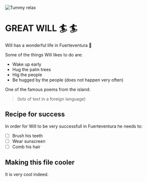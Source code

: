 
![Tummy relax](https://sh-assets.holidu.com/imagecache/blog-photos/17668_Fill_670_0.jpg)

# GREAT WILL :surfer: :surfer:

Will has a wonderful life in Fuerteventura :sunrise:

Some of the things Will likes to do are:
- Wake up early
- Hug the palm trees
- Hig the people
- Be hugged by the people (does not happen very often)

One of the famous poems from the island:
> (lots of text in a foreign language)

## Recipe for success

In order for Will to be very successfull in Fuerteventura he needs to:
- [ ] Brush his teeth
- [ ] Wear sunscreen
- [ ] Comb his hair

## Making this file cooler

It is very cool indeed.

